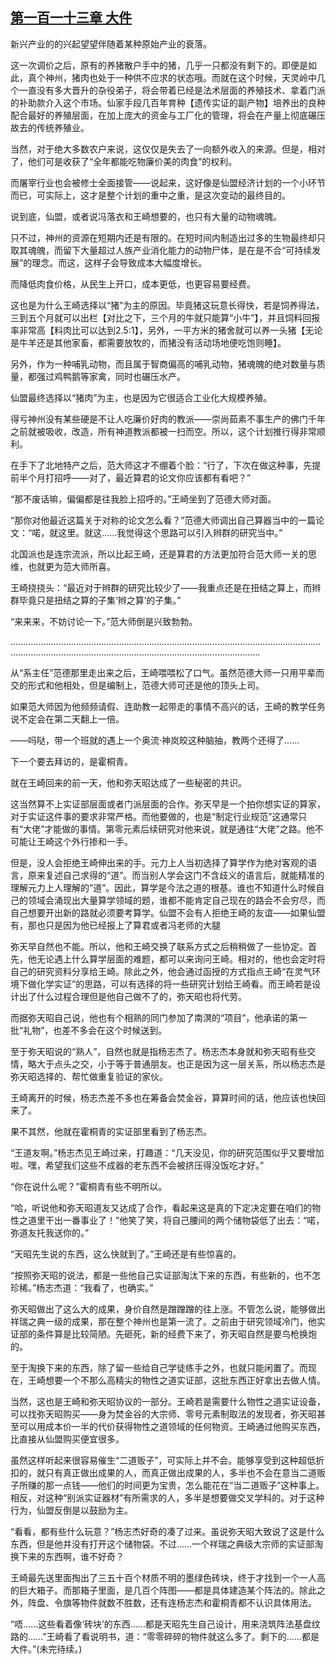 ## [第一百一十三章 大件](https://www.xxbiquge.com/11_11207/9133450.html)


  新兴产业的的兴起望望伴随着某种原始产业的衰落。

  这一次调价之后，原有的养猪散户手中的猪，几乎一只都没有剩下的。即便是如此，真个神州，猪肉也处于一种供不应求的状态哦。而就在这个时候，天灵岭中几个一直没有多大晋升的杂役弟子，将会带着已经是法术层面的养殖技术、拿着门派的补助款介入这个市场。仙家手段几百年育种【遗传实证的副产物】培养出的良种配合最好的养殖层面，在加上庞大的资金与工厂化的管理，将会在产量上彻底碾压故去的传统养殖业。

  当然，对于绝大多数农户来说，这仅仅是失去了一向额外收入的来源。但是，相对了，他们可是收获了“全年都能吃物廉价美的肉食”的权利。

  而屠宰行业也会被修士全面接管——说起来，这好像是仙盟经济计划的一个小环节而已，可实际上，这才是整个计划的重中之重，是这次变动的最终目的。

  说到底，仙盟，或者说冯落衣和王崎想要的，也只有大量的动物魂魄。

  只不过，神州的资源在短期内还是有限的。在短时间内制造出过多的生物最终却只取其魂魄，而留下大量超过人族产业消化能力的动物尸体，是在是不合“可持续发展”的理念。而这，这样子会导致成本大幅度增长。

  而降低肉食价格，从民生上开口，成本更低，也更容易要经费。

  这也是为什么王崎选择以“猪”为主的原因。毕竟猪这玩意长得快，若是饲养得法，三到五个月就可以出栏【对比之下，三个月的牛就只能算“小牛”】，并且饲料回报率非常高【料肉比可以达到2.5:1】，另外，一平方米的猪舍就可以养一头猪【无论是牛羊还是其他家畜，都需要放牧的，而猪没有活动场地便吃饱则睡】。

  另外，作为一种哺乳动物，而且属于智商偏高的哺乳动物，猪魂魄的绝对数量与质量，都强过鸡鸭鹅等家禽，同时也碾压水产。

  仙盟最终选择以“猪肉”为主，也是因为它很适合工业化大规模养殖。

  得亏神州没有某些硬是不让人吃廉价好肉的教派——崇尚茹素不事生产的佛门千年之前就被吸收，改造，所有神道教派都被一扫而空。所以，这个计划推行得非常顺利。

  在手下了北地特产之后，范大师这才不绷着个脸：“行了，下次在做这种事，先提前半个月打招呼——对了，最近算君的论文你应该都有看吧？”

  “那不废话嘛，偏偏都是往我脸上招呼的。”王崎坐到了范德大师对面。

  “那你对他最近这篇关于对称的论文怎么看？”范德大师调出自己算器当中的一篇论文：“喏，就这里。就这……我觉得这个思路可以引入辫群的研究当中。”

  北国派也是连宗流派，所以比起王崎，还是算君的方法更加符合范大师一关的思维，也就更为范大师所喜。

  王崎挠挠头：“最近对于辫群的研究比较少了——我重点还是在扭结之算上，而辫群毕竟只是扭结之算的子集‘辫之算’的子集。”

  “来来来，不妨讨论一下。”范大师倒是兴致勃勃。

  ……………………………………………………………………………………………………………………………………………………………………………………………………

  从“系主任”范德那里走出来之后，王崎喂喂松了口气。虽然范德大师一只用平辈而交的形式和他相处，但是编制上，范德大师可还是他的顶头上司。

  如果范大师因为他频频请假、连助教一起带走的事情不高兴的话，王崎的教学任务说不定会在第二天翻上一倍。

  ——吗哒，带一个班就的遇上一个奥流·神岚皎这种脑抽，教两个还得了……

  下一个要去拜访的，是霍桐青。

  就在王崎回来的前一天，他和弥天昭达成了一些秘密的共识。

  这当然算不上实证部层面或者门派层面的合作。弥天早是一个拍你想实证的算家，对于实证这件事的要求非常严格。而他要做的，也是“制定行业规范”这通常只有“大佬”才能做的事情。第零元素后续研究对他来说，就是通往“大佬”之路。他不可能让王崎这个外行掺和一手。

  但是，没人会拒绝王崎伸出来的手。元力上人当初选择了算学作为绝对客观的语言，原来复述自己求得的“道”。而当别人学会这门不含歧义的语言后，就能精准的理解元力上人理解的“道”。因此，算学是今法之道的根基。谁也不知道什么时候自己的领域会涌现出大量算学领域的题，谁都不能肯定自己现在的路会不会穷尽，而自己想要开出新的路就必须要考算学。仙盟不会有人拒绝王崎的友谊——如果仙盟有，那也只是因为他已经报上了算君或者冯老师的大腿

  弥天早自然也不能。所以，他和王崎交换了联系方式之后稍稍做了一些协定。首先，他无论遇上什么算学层面的难题，都可以来询问王崎。相对的，他也会定时将自己的研究资料分享给王崎。除此之外，他会通过函授的方式指点王崎“在灵气环境下做化学实证”的思路，可以有选择的将一些研究计划给王崎看。而王崎若是设计出了什么过程合理但是他自己做不了的，弥天昭也将代劳。

  而据弥天昭自己说，他也有个相熟的同门参加了南溟的“项目”，他承诺的第一批“礼物”，也差不多会在这个时候送到。

  至于弥天昭说的“熟人”，自然也就是指杨志杰了。杨志杰本身就和弥天昭有些交情，略大于点头之交，小于等于普通朋友。也正是因为这一层关系，所以杨志杰是弥天昭选择的、帮忙做重复验证的家伙。

  王崎离开的时候，杨志杰差不多也在筹备会焚金谷，算算时间的话，他应该也快回来了。

  果不其然，他就在霍桐青的实证部里看到了杨志杰。

  “王道友啊。”杨志杰见王崎过来，打趣道：“几天没见，你的研究范围似乎又要增加啦。嘿，希望我们这些不成器的老东西不会被挤压得没饭吃才好。”

  “你在说什么呢？”霍桐青有些不明所以。

  “哈，听说他和弥天昭道友又达成了合作，看起来这是真的下定决定要在咱们的物性之道里干出一番事业了！”他笑了笑，将自己腰间的两个储物袋低了出去：“喏，弥道友托我送你的。”

  “天昭先生说的东西，这么快就到了。”王崎还是有些惊喜的。

  “按照弥天昭的说法，都是一些他自己实证部淘汰下来的东西，有些新的，也不怎珍稀。”杨志杰道：“我看了，也确实。”

  弥天昭做出了这么大的成果，身价自然是蹭蹭蹭的往上涨。不管怎么说，能够做出祥瑞之典一级的成果，那在整个神州也是第一流了。之前由于研究领域冷门，他实证部的条件算是比较简陋。先砸死，新的经费下来了，弥天昭自然是要鸟枪换炮的。

  至于淘换下来的东西，除了留一些给自己学徒练手之外，也就只能闲置了。而现在，王崎想要一个不那么高精尖的物性之道实证部，这批东西正好拿出去做人情。

  当然，这也是王崎和弥天昭协议的一部分。王崎若是需要什么物性之道实证设备，可以找弥天昭购买——身为焚金谷的大宗师、零号元素制取法的发现者，弥天昭甚至可以用成本价一半的代价获得物性之道领域的任何物资。王崎通过他购买东西，比直接从仙盟购买便宜很多。

  虽然这样听起来很容易催生“二道贩子”，可实际上并不会。能够享受到这种超低折扣的，就只有真正做出成果的人，而真正做出成果的人，多半也不会在意当二道贩子所赚的那一点钱——他们的时间更为宝贵，怎么能花在“当二道贩子”这种事上。相反，对这种“别派实证器材”有所需求的人，多半是想要做交叉学科的。对于这种行为，仙盟反倒是以鼓励为主。

  “看看，都有些什么玩意？”杨志杰好奇的凑了过来。虽说弥天昭大致说了这是什么东西，但是他并没有打开这个储物袋。不过……一个祥瑞之典级大宗师的实证部淘换下来的东西啊，谁不好奇？

  王崎最先送里面掏出了三五十百个材质不明的墨绿色砖块，终于才找到一个一人高的巨大箱子。而那箱子里面，是几百个阵图——都是具体建造某个阵法的。除此之外，阵盘、令旗等物件就数不胜数，还有连杨志杰和霍桐青都不认识具体用法。

  “唔……这些看着像‘砖块’的东西……都是天昭先生自己设计，用来浇筑阵法基盘纹路的……”王崎看了看说明书，道：“零零碎碎的物件就这么多了。剩下的……都是大件。”(未完待续。)
